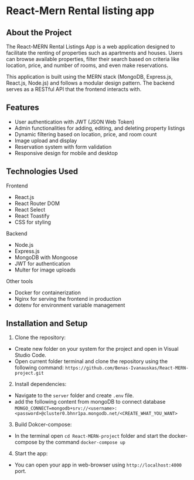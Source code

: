 # React-Mern Rental listing app

## About the Project

The React-MERN Rental Listings App is a web application designed to facilitate the renting of properties such as apartments and houses. Users can browse available properties, filter their search based on criteria like location, price, and number of rooms, and even make reservations.

This application is built using the MERN stack (MongoDB, Express.js, React.js, Node.js) and follows a modular design pattern. The backend serves as a RESTful API that the frontend interacts with.

## Features

- User authentication with JWT (JSON Web Token)
- Admin functionalities for adding, editing, and deleting property listings
- Dynamic filtering based on location, price, and room count
- Image upload and display
- Reservation system with form validation
- Responsive design for mobile and desktop

## Technologies Used

Frontend

- React.js
- React Router DOM
- React Select
- React Toastify
- CSS for styling

Backend

- Node.js
- Express.js
- MongoDB with Mongoose
- JWT for authentication
- Multer for image uploads

Other tools

- Docker for containerization
- Nginx for serving the frontend in production
- dotenv for environment variable management

## Installation and Setup

1. Clone the repository:

- Create new folder on your system for the project and open in Visual Studio Code.
- Open current folder terminal and clone the repository using the following command:
  `https://github.com/Benas-Ivanauskas/React-MERN-project.git`

2. Install dependencies:

- Navigate to the `server` folder and create `.env` file.
- add the following content from mongoDB to connect database `MONGO_CONNECT=mongodb+srv://<username>:<password>@cluster0.bhnr1pa.mongodb.net/<CREATE_WHAT_YOU_WANT>`

3. Build Dokcer-compose:
- In the terminal open `cd React-MERN-project` folder and start the docker-compose by the command `docker-compose up`

4. Start the app:

- You can open your app in web-browser using `http://localhost:4000` port.
